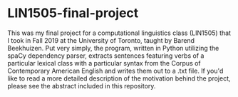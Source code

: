 # LIN1505-final-project

This was my final project for a computational linguistics class (LIN1505) that I took in Fall 2019 at the University of Toronto, taught by Barend Beekhuizen. Put very simply, the program, written in Python utilizing the spaCy dependency parser, extracts sentences featuring verbs of a particular lexical class with a particular syntax from the Corpus of Contemporary American English and writes them out to a .txt file. If you'd like to read a more detailed description of the motivation behind the project, please see the abstract included in this repository. 
